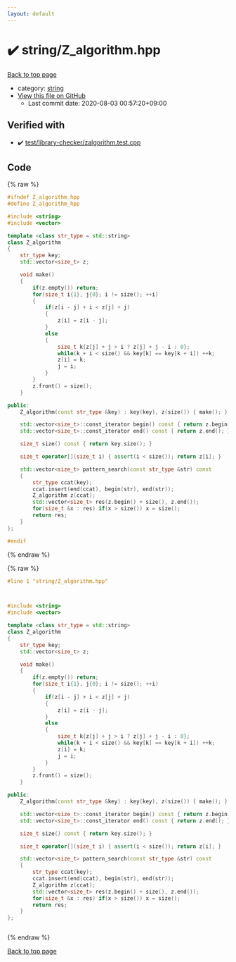 ```yaml
---
layout: default
---
```


<!-- mathjax config similar to math.stackexchange -->
<script type="text/javascript" async
  src="https://cdnjs.cloudflare.com/ajax/libs/mathjax/2.7.5/MathJax.js?config=TeX-MML-AM_CHTML">
</script>
<script type="text/x-mathjax-config">
  MathJax.Hub.Config({
    TeX: { equationNumbers: { autoNumber: "AMS" }},
    tex2jax: {
      inlineMath: [ ['$','$'] ],
      processEscapes: true
    },
    "HTML-CSS": { matchFontHeight: false },
    displayAlign: "left",
    displayIndent: "2em"
  });
</script>

<script type="text/javascript" src="https://cdnjs.cloudflare.com/ajax/libs/jquery/3.4.1/jquery.min.js"></script>
<script src="https://cdn.jsdelivr.net/npm/jquery-balloon-js@1.1.2/jquery.balloon.min.js" integrity="sha256-ZEYs9VrgAeNuPvs15E39OsyOJaIkXEEt10fzxJ20+2I=" crossorigin="anonymous"></script>
<script type="text/javascript" src="../../assets/js/copy-button.js"></script>
<link rel="stylesheet" href="../../assets/css/copy-button.css" />


# :heavy_check_mark: string/Z_algorithm.hpp

<a href="../../index.html">Back to top page</a>

* category: <a href="../../index.html#b45cffe084dd3d20d928bee85e7b0f21">string</a>
* <a href="{{ site.github.repository_url }}/blob/master/string/Z_algorithm.hpp">View this file on GitHub</a>
    - Last commit date: 2020-08-03 00:57:20+09:00




## Verified with

* :heavy_check_mark: <a href="../../verify/test/library-checker/zalgorithm.test.cpp.html">test/library-checker/zalgorithm.test.cpp</a>


## Code

<a id="unbundled"></a>
{% raw %}
```cpp
#ifndef Z_algorithm_hpp
#define Z_algorithm_hpp

#include <string>
#include <vector>

template <class str_type = std::string>
class Z_algorithm
{
    str_type key;
    std::vector<size_t> z;

    void make()
    {
        if(z.empty()) return;
        for(size_t i{1}, j{0}; i != size(); ++i)
        {
            if(z[i - j] + i < z[j] + j)
            {
                z[i] = z[i - j];
            }
            else
            {
                size_t k{z[j] + j > i ? z[j] + j - i : 0};
                while(k + i < size() && key[k] == key[k + i]) ++k;
                z[i] = k;
                j = i;
            }
        }
        z.front() = size();
    }

public:
    Z_algorithm(const str_type &key) : key(key), z(size()) { make(); }

    std::vector<size_t>::const_iterator begin() const { return z.begin(); }
    std::vector<size_t>::const_iterator end() const { return z.end(); }

    size_t size() const { return key.size(); }

    size_t operator[](size_t i) { assert(i < size()); return z[i]; }

    std::vector<size_t> pattern_search(const str_type &str) const
    {
        str_type ccat(key);
        ccat.insert(end(ccat), begin(str), end(str));
        Z_algorithm z(ccat);
        std::vector<size_t> res(z.begin() + size(), z.end());
        for(size_t &x : res) if(x > size()) x = size();
        return res;
    }
};

#endif

```
{% endraw %}

<a id="bundled"></a>
{% raw %}
```cpp
#line 1 "string/Z_algorithm.hpp"



#include <string>
#include <vector>

template <class str_type = std::string>
class Z_algorithm
{
    str_type key;
    std::vector<size_t> z;

    void make()
    {
        if(z.empty()) return;
        for(size_t i{1}, j{0}; i != size(); ++i)
        {
            if(z[i - j] + i < z[j] + j)
            {
                z[i] = z[i - j];
            }
            else
            {
                size_t k{z[j] + j > i ? z[j] + j - i : 0};
                while(k + i < size() && key[k] == key[k + i]) ++k;
                z[i] = k;
                j = i;
            }
        }
        z.front() = size();
    }

public:
    Z_algorithm(const str_type &key) : key(key), z(size()) { make(); }

    std::vector<size_t>::const_iterator begin() const { return z.begin(); }
    std::vector<size_t>::const_iterator end() const { return z.end(); }

    size_t size() const { return key.size(); }

    size_t operator[](size_t i) { assert(i < size()); return z[i]; }

    std::vector<size_t> pattern_search(const str_type &str) const
    {
        str_type ccat(key);
        ccat.insert(end(ccat), begin(str), end(str));
        Z_algorithm z(ccat);
        std::vector<size_t> res(z.begin() + size(), z.end());
        for(size_t &x : res) if(x > size()) x = size();
        return res;
    }
};



```
{% endraw %}

<a href="../../index.html">Back to top page</a>

